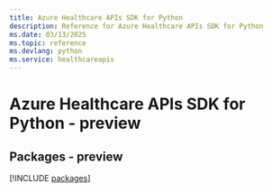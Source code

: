 ```yaml
---
title: Azure Healthcare APIs SDK for Python
description: Reference for Azure Healthcare APIs SDK for Python
ms.date: 03/13/2025
ms.topic: reference
ms.devlang: python
ms.service: healthcareapis
---
```

# Azure Healthcare APIs SDK for Python - preview
## Packages - preview
[!INCLUDE [packages](healthcare-apis-index.md)]